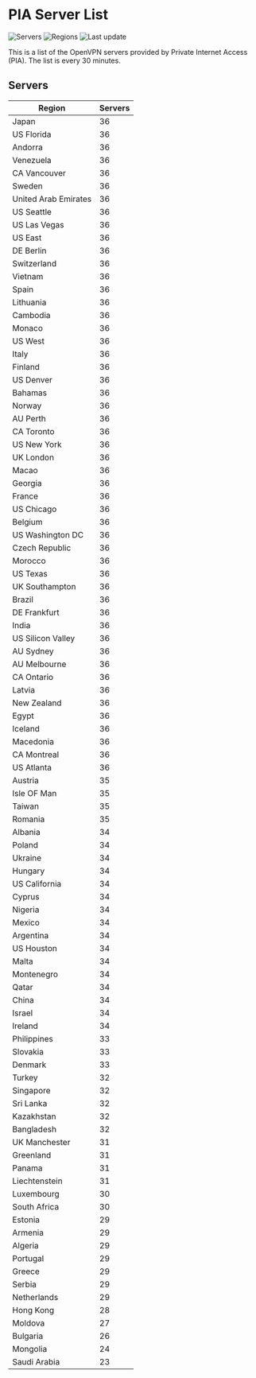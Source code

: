 # PIA Server List

![Servers](https://img.shields.io/badge/servers-3,294-blue) ![Regions](https://img.shields.io/badge/regions-97-blue) ![Last update](https://img.shields.io/badge/last_updated-Thu_Mar_27_21:28:17_UTC_2025-blue)

This is a list of the OpenVPN servers provided by Private Internet Access (PIA). The list is every 30 minutes.

## Servers
| Region               | Servers |
|----------------------|---------|
| Japan | 36 |
| US Florida | 36 |
| Andorra | 36 |
| Venezuela | 36 |
| CA Vancouver | 36 |
| Sweden | 36 |
| United Arab Emirates | 36 |
| US Seattle | 36 |
| US Las Vegas | 36 |
| US East | 36 |
| DE Berlin | 36 |
| Switzerland | 36 |
| Vietnam | 36 |
| Spain | 36 |
| Lithuania | 36 |
| Cambodia | 36 |
| Monaco | 36 |
| US West | 36 |
| Italy | 36 |
| Finland | 36 |
| US Denver | 36 |
| Bahamas | 36 |
| Norway | 36 |
| AU Perth | 36 |
| CA Toronto | 36 |
| US New York | 36 |
| UK London | 36 |
| Macao | 36 |
| Georgia | 36 |
| France | 36 |
| US Chicago | 36 |
| Belgium | 36 |
| US Washington DC | 36 |
| Czech Republic | 36 |
| Morocco | 36 |
| US Texas | 36 |
| UK Southampton | 36 |
| Brazil | 36 |
| DE Frankfurt | 36 |
| India | 36 |
| US Silicon Valley | 36 |
| AU Sydney | 36 |
| AU Melbourne | 36 |
| CA Ontario | 36 |
| Latvia | 36 |
| New Zealand | 36 |
| Egypt | 36 |
| Iceland | 36 |
| Macedonia | 36 |
| CA Montreal | 36 |
| US Atlanta | 36 |
| Austria | 35 |
| Isle OF Man | 35 |
| Taiwan | 35 |
| Romania | 35 |
| Albania | 34 |
| Poland | 34 |
| Ukraine | 34 |
| Hungary | 34 |
| US California | 34 |
| Cyprus | 34 |
| Nigeria | 34 |
| Mexico | 34 |
| Argentina | 34 |
| US Houston | 34 |
| Malta | 34 |
| Montenegro | 34 |
| Qatar | 34 |
| China | 34 |
| Israel | 34 |
| Ireland | 34 |
| Philippines | 33 |
| Slovakia | 33 |
| Denmark | 33 |
| Turkey | 32 |
| Singapore | 32 |
| Sri Lanka | 32 |
| Kazakhstan | 32 |
| Bangladesh | 32 |
| UK Manchester | 31 |
| Greenland | 31 |
| Panama | 31 |
| Liechtenstein | 31 |
| Luxembourg | 30 |
| South Africa | 30 |
| Estonia | 29 |
| Armenia | 29 |
| Algeria | 29 |
| Portugal | 29 |
| Greece | 29 |
| Serbia | 29 |
| Netherlands | 29 |
| Hong Kong | 28 |
| Moldova | 27 |
| Bulgaria | 26 |
| Mongolia | 24 |
| Saudi Arabia | 23 |